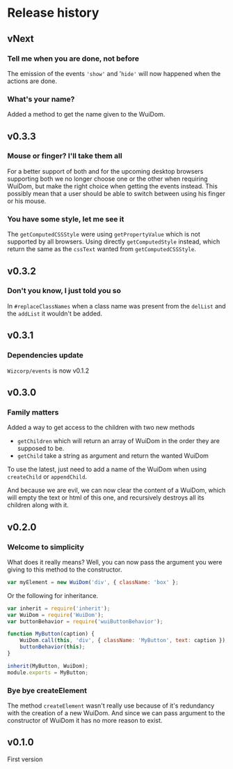 # Release history

## vNext

### Tell me when you are done, not before
The emission of the events `'show'` and '`hide'` will now happened when the actions are done.

### What's your name?
Added a method to get the name given to the WuiDom.


## v0.3.3

### Mouse or finger? I'll take them all
For a better support of both and for the upcoming desktop browsers supporting both we no longer choose one
or the other when requiring WuiDom, but make the right choice when getting the events instead.
This possibly mean that a user should be able to switch between using his finger or his mouse.

### You have some style, let me see it
The `getComputedCSSStyle` were using `getPropertyValue` which is not supported by all browsers.
Using directly `getComputedStyle` instead, which return the same as the `cssText` wanted from `getComputedCSSStyle`.


## v0.3.2

### Don't you know, I just told you so
In `#replaceClassNames` when a class name was present from the `delList` and the `addList` it wouldn't be added.


## v0.3.1

### Dependencies update
`Wizcorp/events` is now v0.1.2


## v0.3.0

### Family matters
Added a way to get access to the children with two new methods
- `getChildren` which will return an array of WuiDom in the order they are supposed to be.
- `getChild` take a string as argument and return the wanted WuiDom

To use the latest, just need to add a name of the WuiDom when using `createChild` or `appendChild`.

And because we are evil, we can now clear the content of a WuiDom, which will empty the text or html of this one,
and recursively destroys all its children along with it.


## v0.2.0

### Welcome to simplicity
What does it really means?
Well, you can now pass the argument you were giving to this method to the constructor.
```javascript
var myElement = new WuiDom('div', { className: 'box' };
```
Or the following for inheritance.

```javascript
var inherit = require('inherit');
var WuiDom = require('WuiDom');
var buttonBehavior = require('wuiButtonBehavior');

function MyButton(caption) {
	WuiDom.call(this, 'div', { className: 'MyButton', text: caption });
	buttonBehavior(this);
}

inherit(MyButton, WuiDom);
module.exports = MyButton;
```


### Bye bye createElement
The method `createElement` wasn't really use because of it's redundancy with the creation of a new WuiDom.
And since we can pass argument to the constructor of WuiDom it has no more reason to exist.

## v0.1.0

First version